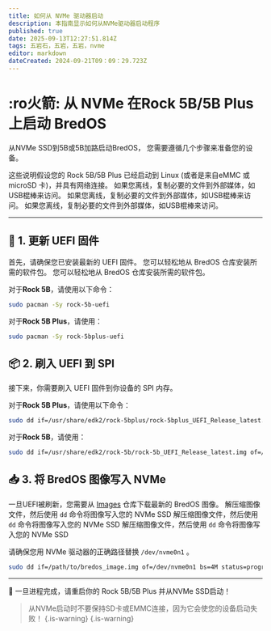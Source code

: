 ```yaml
---
title: 如何从 NVMe 驱动器启动
description: 本指南显示如何从NVMe驱动器启动程序
published: true
date: 2025-09-13T12:27:51.814Z
tags: 五岩石，五岩，五岩，nvme
editor: markdown
dateCreated: 2024-09-21T09：09：29.723Z
---
```


# :ro火箭: 从 NVMe 在Rock 5B/5B Plus 上启动 BredOS

从NVMe SSD到5B或5B加路启动BredOS， 您需要遵循几个步骤来准备您的设备。

这些说明假设您的 Rock 5B/5B Plus 已经启动到 Linux (或者是来自eMMC 或 microSD 卡)，并具有网络连接。 如果您离线，复制必要的文件到外部媒体，如USB棍棒来访问。 如果您离线，复制必要的文件到外部媒体，如USB棍棒来访问。 如果您离线，复制必要的文件到外部媒体，如USB棍棒来访问。

---

## 🔄 1. 更新 UEFI 固件

首先，请确保您已安装最新的 UEFI 固件。 您可以轻松地从 BredOS 仓库安装所需的软件包。 您可以轻松地从 BredOS 仓库安装所需的软件包。

对于**Rock 5B**，请使用以下命令：

```bash
sudo pacman -Sy rock-5b-uefi
```

对于**Rock 5B Plus**，请使用：

```bash
sudo pacman -Sy rock-5bplus-uefi
```

## 📦 2. 刷入 UEFI 到 SPI

接下来，你需要刷入 UEFI 固件到你设备的 SPI 内存。

对于**Rock 5B Plus**，请使用以下命令：

```bash
sudo dd if=/usr/share/edk2/rock-5bplus/rock-5bplus_UEFI_Release_latest.img of=/dev/mtdblock0 bs=512 skip=64 seek=64 conv=notrunc
```

对于**Rock 5B**，请使用：

```bash
sudo dd if=/usr/share/edk2/rock-5b/rock-5b_UEFI_Release_latest.img of=/dev/mtdblock0 bs=512 skip=64 seek=64 conv=notrunc
```

## 📥 3. 将 BredOS 图像写入 NVMe

一旦UEFI被刷新，您需要从 [Images](https://github.com/BredOS/images/releases) 仓库下载最新的 BredOS 图像。 解压缩图像文件，然后使用 `dd` 命令将图像写入您的 NVMe SSD 解压缩图像文件，然后使用 `dd` 命令将图像写入您的 NVMe SSD 解压缩图像文件，然后使用 `dd` 命令将图像写入您的 NVMe SSD

请确保您用 NVMe 驱动器的正确路径替换 `/dev/nvme0n1` 。

```bash
sudo dd if=/path/to/bredos_image.img of=/dev/nvme0n1 bs=4M status=progress
```

---

🎉 一旦进程完成，请重启你的 Rock 5B/5B Plus 并从NVMe SSD启动！

> 从NVMe启动时不要保持SD卡或EMMC连接，因为它会使您的设备启动失败！
> {.is-warning}
> {.is-warning}

